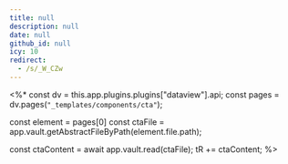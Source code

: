 ```yaml
---
title: null
description: null
date: null
github_id: null
icy: 10
redirect:
  - /s/_W_CZw
---
```


<%\*
const dv = this.app.plugins.plugins["dataview"].api;
const pages = dv.pages(`"_templates/components/cta"`);

const element = pages[0]
const ctaFile = app.vault.getAbstractFileByPath(element.file.path);

const ctaContent = await app.vault.read(ctaFile);
tR += ctaContent;
%>

